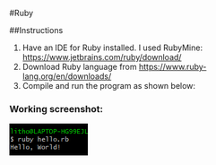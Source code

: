 #Ruby 


##Instructions


1. Have an IDE for Ruby installed. I used RubyMine: https://www.jetbrains.com/ruby/download/  
2. Download Ruby language from https://www.ruby-lang.org/en/downloads/
3. Compile and run the program as shown below:


### Working screenshot:
![screenshot](./screenshot.PNG?raw=true) 

